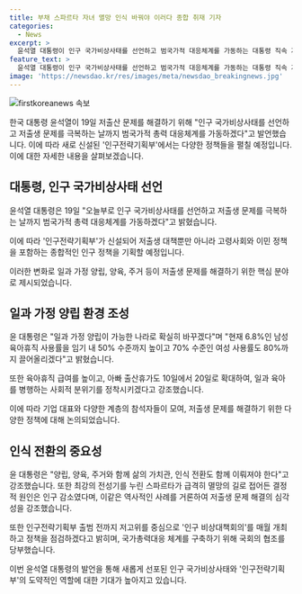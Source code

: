 ```yaml
---
title: 부채 스파르타 자녀 멸망 인식 바꿔야 이러다 종합 취재 기자
categories:
  - News
excerpt: >
  윤석열 대통령이 인구 국가비상사태를 선언하고 범국가적 대응체계를 가동하는 대통령 직속 저출산고령사회위원회 회의에 참석했다. 이에 따라 인구전략기획부를 신설하여 저출생 대책을 종합적으로 기획하고 일·가정 양립을 강조하며 육아휴직 제도를 확대할 예정이다. 류진 한국경제인협회 회장은 대기업의 육아휴직제 도입 사례를 언급하면서 이에 대한 인식 전환이 필요하다고 강조했다. 또한, 인구 감소 문제의 심각성을 강조하며 인구전략기획부 출범과 국회의 협조를 당부했다. (150자)
feature_text: >
  윤석열 대통령이 인구 국가비상사태를 선언하고 범국가적 대응체계를 가동하는 대통령 직속 저출산고령사회위원회 회의에 참석했다. 이에 따라 인구전략기획부를 신설하여 저출생 대책을 종합적으로 기획하고 일·가정 양립을 강조하며 육아휴직 제도를 확대할 예정이다. 류진 한국경제인협회 회장은 대기업의 육아휴직제 도입 사례를 언급하면서 이에 대한 인식 전환이 필요하다고 강조했다. 또한, 인구 감소 문제의 심각성을 강조하며 인구전략기획부 출범과 국회의 협조를 당부했다. (150자)
image: 'https://newsdao.kr/res/images/meta/newsdao_breakingnews.jpg'
---
```


<p><img src="https://newsdao.kr/res/images/meta/newsdao_breakingnews.jpg" alt="firstkoreanews 속보" /></p>

<p>한국 대통령 윤석열이 19일 저출산 문제를 해결하기 위해 "인구 국가비상사태를 선언하고 저출생 문제를 극복하는 날까지 범국가적 총력 대응체계를 가동하겠다"고 발언했습니다. 이에 따라 새로 신설된 '인구전략기획부'에서는 다양한 정책들을 펼칠 예정입니다. 이에 대한 자세한 내용을 살펴보겠습니다. </p>

<h2>대통령, 인구 국가비상사태 선언</h2>

<p data-ke-size="size16">윤석열 대통령은 19일 "오늘부로 인구 국가비상사태를 선언하고 저출생 문제를 극복하는 날까지 범국가적 총력 대응체계를 가동하겠다"고 밝혔습니다.</p>

<p data-ke-size="size16">이에 따라 '인구전략기획부'가 신설되어 저출생 대책뿐만 아니라 고령사회와 이민 정책을 포함하는 종합적인 인구 정책을 기획할 예정입니다.</p>

<p data-ke-size="size16">이러한 변화로 일과 가정 양립, 양육, 주거 등이 저출생 문제를 해결하기 위한 핵심 분야로 제시되었습니다.</p>

<h2>일과 가정 양립 환경 조성</h2>

<p data-ke-size="size16">윤 대통령은 "일과 가정 양립이 가능한 나라로 확실히 바꾸겠다"며 "현재 6.8%인 남성 육아휴직 사용률을 임기 내 50% 수준까지 높이고 70% 수준인 여성 사용률도 80%까지 끌어올리겠다"고 밝혔습니다.</p>

<p data-ke-size="size16">또한 육아휴직 급여를 높이고, 아빠 출산휴가도 10일에서 20일로 확대하여, 일과 육아를 병행하는 사회적 분위기를 정착시키겠다고 강조했습니다.</p>

<p data-ke-size="size16">이에 따라 기업 대표와 다양한 계층의 참석자들이 모여, 저출생 문제를 해결하기 위한 다양한 정책에 대해 논의되었습니다.</p>

<h2>인식 전환의 중요성</h2>

<p data-ke-size="size16">윤 대통령은 "양립, 양육, 주거와 함께 삶의 가치관, 인식 전환도 함께 이뤄져야 한다"고 강조했습니다. 또한 최강의 전성기를 누린 스파르타가 급격히 멸망의 길로 접어든 결정적 원인은 인구 감소였다며, 이같은 역사적인 사례를 거론하여 저출생 문제 해결의 심각성을 강조했습니다.</p>

<p data-ke-size="size16">또한 인구전략기획부 출범 전까지 저고위를 중심으로 '인구 비상대책회의'를 매월 개최하고 정책을 점검하겠다고 밝히며, 국가총력대응 체계를 구축하기 위해 국회의 협조를 당부했습니다.</p>

<p>이번 윤석열 대통령의 발언을 통해 새롭게 선포된 인구 국가비상사태와 '인구전략기획부'의 도약적인 역할에 대한 기대가 높아지고 있습니다.</p>


